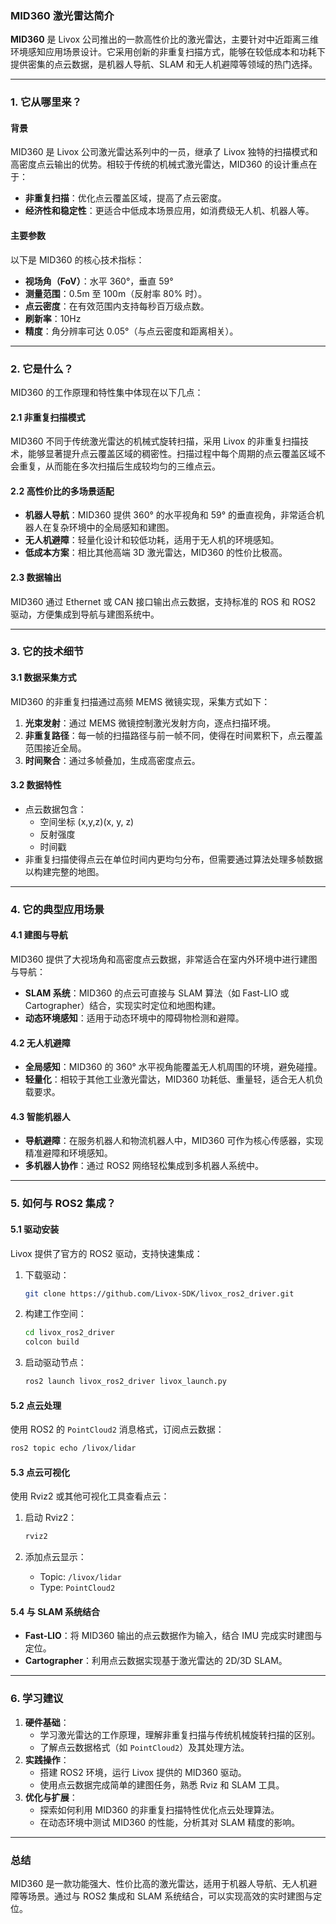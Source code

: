 ### MID360 激光雷达简介

**MID360** 是 Livox 公司推出的一款高性价比的激光雷达，主要针对中近距离三维环境感知应用场景设计。它采用创新的非重复扫描方式，能够在较低成本和功耗下提供密集的点云数据，是机器人导航、SLAM 和无人机避障等领域的热门选择。

------

### 1. 它从哪里来？

#### 背景

MID360 是 Livox 公司激光雷达系列中的一员，继承了 Livox 独特的扫描模式和高密度点云输出的优势。相较于传统的机械式激光雷达，MID360 的设计重点在于：

- **非重复扫描**：优化点云覆盖区域，提高了点云密度。
- **经济性和稳定性**：更适合中低成本场景应用，如消费级无人机、机器人等。

#### 主要参数

以下是 MID360 的核心技术指标：

- **视场角（FoV）**：水平 360°，垂直 59°
- **测量范围**：0.5m 至 100m（反射率 80% 时）。
- **点云密度**：在有效范围内支持每秒百万级点数。
- **刷新率**：10Hz
- **精度**：角分辨率可达 0.05°（与点云密度和距离相关）。

------

### 2. 它是什么？

MID360 的工作原理和特性集中体现在以下几点：

#### 2.1 非重复扫描模式

MID360 不同于传统激光雷达的机械式旋转扫描，采用 Livox 的非重复扫描技术，能够显著提升点云覆盖区域的稠密性。扫描过程中每个周期的点云覆盖区域不会重复，从而能在多次扫描后生成较均匀的三维点云。

#### 2.2 高性价比的多场景适配

- **机器人导航**：MID360 提供 360° 的水平视角和 59° 的垂直视角，非常适合机器人在复杂环境中的全局感知和建图。
- **无人机避障**：轻量化设计和较低功耗，适用于无人机的环境感知。
- **低成本方案**：相比其他高端 3D 激光雷达，MID360 的性价比极高。

#### 2.3 数据输出

MID360 通过 Ethernet 或 CAN 接口输出点云数据，支持标准的 ROS 和 ROS2 驱动，方便集成到导航与建图系统中。

------

### 3. 它的技术细节

#### 3.1 数据采集方式

MID360 的非重复扫描通过高频 MEMS 微镜实现，采集方式如下：

1. **光束发射**：通过 MEMS 微镜控制激光发射方向，逐点扫描环境。
2. **非重复路径**：每一帧的扫描路径与前一帧不同，使得在时间累积下，点云覆盖范围接近全局。
3. **时间聚合**：通过多帧叠加，生成高密度点云。

#### 3.2 数据特性

- 点云数据包含：
  - 空间坐标 (x,y,z)(x, y, z)
  - 反射强度
  - 时间戳
- 非重复扫描使得点云在单位时间内更均匀分布，但需要通过算法处理多帧数据以构建完整的地图。

------

### 4. 它的典型应用场景

#### 4.1 建图与导航

MID360 提供了大视场角和高密度点云数据，非常适合在室内外环境中进行建图与导航：

- **SLAM 系统**：MID360 的点云可直接与 SLAM 算法（如 Fast-LIO 或 Cartographer）结合，实现实时定位和地图构建。
- **动态环境感知**：适用于动态环境中的障碍物检测和避障。

#### 4.2 无人机避障

- **全局感知**：MID360 的 360° 水平视角能覆盖无人机周围的环境，避免碰撞。
- **轻量化**：相较于其他工业激光雷达，MID360 功耗低、重量轻，适合无人机负载要求。

#### 4.3 智能机器人

- **导航避障**：在服务机器人和物流机器人中，MID360 可作为核心传感器，实现精准避障和环境感知。
- **多机器人协作**：通过 ROS2 网络轻松集成到多机器人系统中。

------

### 5. 如何与 ROS2 集成？

#### 5.1 驱动安装

Livox 提供了官方的 ROS2 驱动，支持快速集成：

1. 下载驱动：

   ```bash
   git clone https://github.com/Livox-SDK/livox_ros2_driver.git
   ```

2. 构建工作空间：

   ```bash
   cd livox_ros2_driver
   colcon build
   ```

3. 启动驱动节点：

   ```bash
   ros2 launch livox_ros2_driver livox_launch.py
   ```

#### 5.2 点云处理

使用 ROS2 的 `PointCloud2` 消息格式，订阅点云数据：

```bash
ros2 topic echo /livox/lidar
```

#### 5.3 点云可视化

使用 Rviz2 或其他可视化工具查看点云：

1. 启动 Rviz2：

   ```bash
   rviz2
   ```

2. 添加点云显示：

   - Topic: `/livox/lidar`
   - Type: `PointCloud2`

#### 5.4 与 SLAM 系统结合

- **Fast-LIO**：将 MID360 输出的点云数据作为输入，结合 IMU 完成实时建图与定位。
- **Cartographer**：利用点云数据实现基于激光雷达的 2D/3D SLAM。

------

### 6. 学习建议

1. **硬件基础**：
   - 学习激光雷达的工作原理，理解非重复扫描与传统机械旋转扫描的区别。
   - 了解点云数据格式（如 `PointCloud2`）及其处理方法。
2. **实践操作**：
   - 搭建 ROS2 环境，运行 Livox 提供的 MID360 驱动。
   - 使用点云数据完成简单的建图任务，熟悉 Rviz 和 SLAM 工具。
3. **优化与扩展**：
   - 探索如何利用 MID360 的非重复扫描特性优化点云处理算法。
   - 在动态环境中测试 MID360 的性能，分析其对 SLAM 精度的影响。

------

### 总结

MID360 是一款功能强大、性价比高的激光雷达，适用于机器人导航、无人机避障等场景。通过与 ROS2 集成和 SLAM 系统结合，可以实现高效的实时建图与定位。
